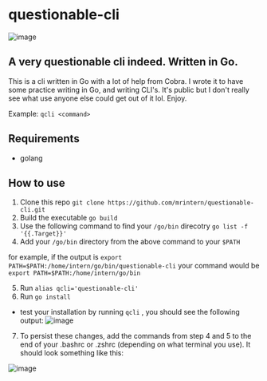 # questionable-cli
![image](https://user-images.githubusercontent.com/24460340/182623974-eb0641b1-c686-4261-9cca-1a57c4077f1d.png)
## A very questionable cli indeed. Written in Go.

This is a cli written in Go with a lot of help from Cobra. I wrote it to have some practice writing in Go, and writing CLI's.
It's public but I don't really see what use anyone else could get out of it lol. Enjoy.

Example: `qcli <command>`

## Requirements
- golang

## How to use

1.  Clone this repo `git clone https://github.com/mrintern/questionable-cli.git`
2.  Build the executable `go build`
3.  Use the following command to find your `/go/bin` direcotry
 `go list -f '{{.Target}}'`
4.  Add your `/go/bin` directory from the above command to your `$PATH`

for example, if the output is `export PATH=$PATH:/home/intern/go/bin/questionable-cli`
your command would be `export PATH=$PATH:/home/intern/go/bin`

5.  Run `alias qcli='questionable-cli'`
6.  Run `go install`

- test your installation by running `qcli` ,  you should see the following output:
![image](https://user-images.githubusercontent.com/24460340/183295404-2a162fd0-b7c1-4399-ada5-84a2b65911a7.png)

7. To persist these changes, add the commands from step 4 and 5 to the end of your .bashrc or .zshrc (depending on what terminal you use). It should look something like this:

![image](https://user-images.githubusercontent.com/24460340/183295674-881d8113-d79f-4dd7-af9e-b046ef4796b0.png)
